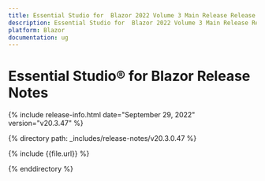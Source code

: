 ```yaml
---
title: Essential Studio for  Blazor 2022 Volume 3 Main Release Release Notes  
description: Essential Studio for  Blazor 2022 Volume 3 Main Release Release Notes  
platform: Blazor
documentation: ug
---
```


# Essential Studio&reg; for  Blazor  Release Notes  

{% include release-info.html date="September 29, 2022"  version="v20.3.47" %} 

{% directory path: _includes/release-notes/v20.3.0.47 %}

{% include {{file.url}} %}

{% enddirectory %}
